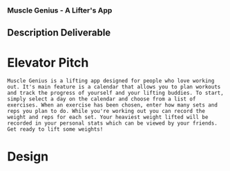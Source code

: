 ### Muscle Genius - A Lifter's App
## Description Deliverable
# Elevator Pitch
    Muscle Genius is a lifting app designed for people who love working out. It's main feature is a calendar that allows you to plan workouts and track the progress of yourself and your lifting buddies. To start, simply select a day on the calendar and choose from a list of exercises. When an exercise has been chosen, enter how many sets and reps you plan to do. While you're working out you can record the weight and reps for each set. Your heaviest weight lifted will be recorded in your personal stats which can be viewed by your friends. Get ready to lift some weights!
# Design